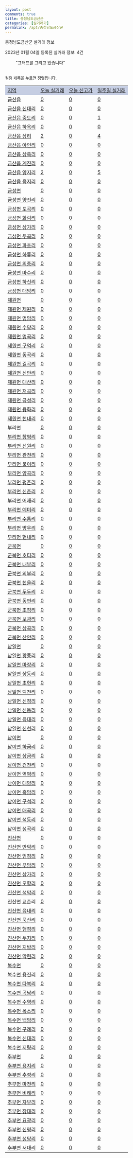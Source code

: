 ```yaml
---
layout: post
comments: true
title: 충청남도금산군
categories: [실거래가]
permalink: /apt/충청남도금산군
---
```


충청남도금산군 실거래 정보

2023년 01월 04일 등록된 실거래 정보: 4건

<!--<script async src="https://pagead2.googlesyndication.com/pagead/js/adsbygoogle.js?client=ca-pub-3485438051770037"
 crossorigin="anonymous"></script>-->

<script type="text/javascript">
  google.charts.load('current', {'packages':['corechart']});
  google.charts.setOnLoadCallback(drawChart);

  function drawChart() {
    var data = google.visualization.arrayToDataTable([['거래일', '매매', '전월세', '전매'], ['21-01', 8, 0, 0], ['21-02', 41, 9, 0], ['21-03', 1, 0, 0], ['21-04', 1, 0, 0], ['21-05', 1, 0, 0], ['21-06', 0, 2, 0], ['21-07', 3, 0, 0], ['21-08', 11, 0, 2], ['21-09', 1, 0, 0], ['21-10', 1, 0, 0], ['21-11', 1, 1, 0], ['21-12', 0, 1, 0], ['22-01', 25, 6, 2], ['22-02', 14, 6, 12], ['22-03', 33, 10, 5], ['22-04', 36, 8, 11], ['22-05', 38, 16, 21], ['22-06', 24, 11, 11], ['22-07', 16, 15, 6], ['22-08', 16, 8, 7], ['22-09', 13, 16, 2], ['22-10', 12, 11, 2], ['22-11', 13, 13, 4], ['22-12', 17, 6, 10], ['23-01', 0, 0, 1]]);

    var options = {
      title: '최근 1년간 유형별 거래량 추이',
      legend: { position: 'bottom' }
    };

    setTimeout(function() {
        var chart = new google.visualization.LineChart(document.getElementById('columnchart_material'));
        chart.draw(data, (options));
        document.getElementById('loading').style.display = 'none';
        var dayLabel = (new Date()).getDay();
        if (dayLabel < 2) {
            sorttable.innerSortFunction.apply(document.getElementById('week'), []);
            sorttable.innerSortFunction.apply(document.getElementById('week'), []);        
        }
        else {
            sorttable.innerSortFunction.apply(document.getElementById('today'), []);
            sorttable.innerSortFunction.apply(document.getElementById('today'), []);
        }
    }, 200);

  }
</script>

<div id="loading" style="z-index:20; display: block; margin-left: 35px">"그래프를 그리고 있습니다"</div>
<div id="columnchart_material" style="width: 95%; margin-left: -35px; display: block"></div>
<!--<div style="width: 95%; margin-left: -35px; display: block">
      <script async src="https://pagead2.googlesyndication.com/pagead/js/adsbygoogle.js?client=ca-pub-3485438051770037"
          crossorigin="anonymous"></script>
      <ins class="adsbygoogle"
          style="display:block"
          data-ad-format="fluid"
          data-ad-layout-key="-fb+5w+4e-db+86"
          data-ad-client="ca-pub-3485438051770037"
          data-ad-slot="1827090281"></ins>
      <script>
          (adsbygoogle = window.adsbygoogle || []).push({});
      </script>
</div>-->
<br>

<font size='small' style='font-size: small;'>컬럼 제목을 누르면 정렬됩니다.</font>
<table class="sortable">
  <tr style='background-color: rgba(114, 132, 186,0.4);'>
    <td id="region"><a href="#">지역</a></td>
    <td id="today"><a href="#">오늘 실거래</a></td>
    <td id="today_new"><a href="#">오늘 신고가</a></td>
    <td id="week"><a href="#">일주일 실거래</a></td>
  </tr>

  
  <tr class="item">
    <td><a href="충청남도금산군금산읍">금산읍</a></td>
    <td><a href="충청남도금산군금산읍">0</a></td>
    <td><a href="충청남도금산군금산읍">0</a></td>
    <td><a href="충청남도금산군금산읍">0</a></td>
  </tr>
    

  <tr class="item">
    <td><a href="충청남도금산군금산읍신대리">금산읍 신대리</a></td>
    <td><a href="충청남도금산군금산읍신대리">0</a></td>
    <td><a href="충청남도금산군금산읍신대리">0</a></td>
    <td><a href="충청남도금산군금산읍신대리">0</a></td>
  </tr>
    

  <tr class="item">
    <td><a href="충청남도금산군금산읍중도리">금산읍 중도리</a></td>
    <td><a href="충청남도금산군금산읍중도리">0</a></td>
    <td><a href="충청남도금산군금산읍중도리">0</a></td>
    <td><a href="충청남도금산군금산읍중도리">1</a></td>
  </tr>
    

  <tr class="item">
    <td><a href="충청남도금산군금산읍하옥리">금산읍 하옥리</a></td>
    <td><a href="충청남도금산군금산읍하옥리">0</a></td>
    <td><a href="충청남도금산군금산읍하옥리">0</a></td>
    <td><a href="충청남도금산군금산읍하옥리">0</a></td>
  </tr>
    

  <tr class="item">
    <td><a href="충청남도금산군금산읍상리">금산읍 상리</a></td>
    <td><a href="충청남도금산군금산읍상리">2</a></td>
    <td><a href="충청남도금산군금산읍상리">0</a></td>
    <td><a href="충청남도금산군금산읍상리">4</a></td>
  </tr>
    

  <tr class="item">
    <td><a href="충청남도금산군금산읍아인리">금산읍 아인리</a></td>
    <td><a href="충청남도금산군금산읍아인리">0</a></td>
    <td><a href="충청남도금산군금산읍아인리">0</a></td>
    <td><a href="충청남도금산군금산읍아인리">0</a></td>
  </tr>
    

  <tr class="item">
    <td><a href="충청남도금산군금산읍상옥리">금산읍 상옥리</a></td>
    <td><a href="충청남도금산군금산읍상옥리">0</a></td>
    <td><a href="충청남도금산군금산읍상옥리">0</a></td>
    <td><a href="충청남도금산군금산읍상옥리">0</a></td>
  </tr>
    

  <tr class="item">
    <td><a href="충청남도금산군금산읍계진리">금산읍 계진리</a></td>
    <td><a href="충청남도금산군금산읍계진리">0</a></td>
    <td><a href="충청남도금산군금산읍계진리">0</a></td>
    <td><a href="충청남도금산군금산읍계진리">0</a></td>
  </tr>
    

  <tr class="item">
    <td><a href="충청남도금산군금산읍양지리">금산읍 양지리</a></td>
    <td><a href="충청남도금산군금산읍양지리">2</a></td>
    <td><a href="충청남도금산군금산읍양지리">0</a></td>
    <td><a href="충청남도금산군금산읍양지리">5</a></td>
  </tr>
    

  <tr class="item">
    <td><a href="충청남도금산군금산읍음지리">금산읍 음지리</a></td>
    <td><a href="충청남도금산군금산읍음지리">0</a></td>
    <td><a href="충청남도금산군금산읍음지리">0</a></td>
    <td><a href="충청남도금산군금산읍음지리">0</a></td>
  </tr>
    

  <tr class="item">
    <td><a href="충청남도금산군금성면">금성면</a></td>
    <td><a href="충청남도금산군금성면">0</a></td>
    <td><a href="충청남도금산군금성면">0</a></td>
    <td><a href="충청남도금산군금성면">0</a></td>
  </tr>
    

  <tr class="item">
    <td><a href="충청남도금산군금성면양전리">금성면 양전리</a></td>
    <td><a href="충청남도금산군금성면양전리">0</a></td>
    <td><a href="충청남도금산군금성면양전리">0</a></td>
    <td><a href="충청남도금산군금성면양전리">0</a></td>
  </tr>
    

  <tr class="item">
    <td><a href="충청남도금산군금성면도곡리">금성면 도곡리</a></td>
    <td><a href="충청남도금산군금성면도곡리">0</a></td>
    <td><a href="충청남도금산군금성면도곡리">0</a></td>
    <td><a href="충청남도금산군금성면도곡리">0</a></td>
  </tr>
    

  <tr class="item">
    <td><a href="충청남도금산군금성면화림리">금성면 화림리</a></td>
    <td><a href="충청남도금산군금성면화림리">0</a></td>
    <td><a href="충청남도금산군금성면화림리">0</a></td>
    <td><a href="충청남도금산군금성면화림리">0</a></td>
  </tr>
    

  <tr class="item">
    <td><a href="충청남도금산군금성면상가리">금성면 상가리</a></td>
    <td><a href="충청남도금산군금성면상가리">0</a></td>
    <td><a href="충청남도금산군금성면상가리">0</a></td>
    <td><a href="충청남도금산군금성면상가리">0</a></td>
  </tr>
    

  <tr class="item">
    <td><a href="충청남도금산군금성면두곡리">금성면 두곡리</a></td>
    <td><a href="충청남도금산군금성면두곡리">0</a></td>
    <td><a href="충청남도금산군금성면두곡리">0</a></td>
    <td><a href="충청남도금산군금성면두곡리">0</a></td>
  </tr>
    

  <tr class="item">
    <td><a href="충청남도금산군금성면파초리">금성면 파초리</a></td>
    <td><a href="충청남도금산군금성면파초리">0</a></td>
    <td><a href="충청남도금산군금성면파초리">0</a></td>
    <td><a href="충청남도금산군금성면파초리">0</a></td>
  </tr>
    

  <tr class="item">
    <td><a href="충청남도금산군금성면하류리">금성면 하류리</a></td>
    <td><a href="충청남도금산군금성면하류리">0</a></td>
    <td><a href="충청남도금산군금성면하류리">0</a></td>
    <td><a href="충청남도금산군금성면하류리">0</a></td>
  </tr>
    

  <tr class="item">
    <td><a href="충청남도금산군금성면의총리">금성면 의총리</a></td>
    <td><a href="충청남도금산군금성면의총리">0</a></td>
    <td><a href="충청남도금산군금성면의총리">0</a></td>
    <td><a href="충청남도금산군금성면의총리">0</a></td>
  </tr>
    

  <tr class="item">
    <td><a href="충청남도금산군금성면마수리">금성면 마수리</a></td>
    <td><a href="충청남도금산군금성면마수리">0</a></td>
    <td><a href="충청남도금산군금성면마수리">0</a></td>
    <td><a href="충청남도금산군금성면마수리">0</a></td>
  </tr>
    

  <tr class="item">
    <td><a href="충청남도금산군금성면하신리">금성면 하신리</a></td>
    <td><a href="충청남도금산군금성면하신리">0</a></td>
    <td><a href="충청남도금산군금성면하신리">0</a></td>
    <td><a href="충청남도금산군금성면하신리">0</a></td>
  </tr>
    

  <tr class="item">
    <td><a href="충청남도금산군금성면대암리">금성면 대암리</a></td>
    <td><a href="충청남도금산군금성면대암리">0</a></td>
    <td><a href="충청남도금산군금성면대암리">0</a></td>
    <td><a href="충청남도금산군금성면대암리">0</a></td>
  </tr>
    

  <tr class="item">
    <td><a href="충청남도금산군제원면">제원면</a></td>
    <td><a href="충청남도금산군제원면">0</a></td>
    <td><a href="충청남도금산군제원면">0</a></td>
    <td><a href="충청남도금산군제원면">0</a></td>
  </tr>
    

  <tr class="item">
    <td><a href="충청남도금산군제원면제원리">제원면 제원리</a></td>
    <td><a href="충청남도금산군제원면제원리">0</a></td>
    <td><a href="충청남도금산군제원면제원리">0</a></td>
    <td><a href="충청남도금산군제원면제원리">0</a></td>
  </tr>
    

  <tr class="item">
    <td><a href="충청남도금산군제원면명암리">제원면 명암리</a></td>
    <td><a href="충청남도금산군제원면명암리">0</a></td>
    <td><a href="충청남도금산군제원면명암리">0</a></td>
    <td><a href="충청남도금산군제원면명암리">0</a></td>
  </tr>
    

  <tr class="item">
    <td><a href="충청남도금산군제원면수당리">제원면 수당리</a></td>
    <td><a href="충청남도금산군제원면수당리">0</a></td>
    <td><a href="충청남도금산군제원면수당리">0</a></td>
    <td><a href="충청남도금산군제원면수당리">0</a></td>
  </tr>
    

  <tr class="item">
    <td><a href="충청남도금산군제원면명곡리">제원면 명곡리</a></td>
    <td><a href="충청남도금산군제원면명곡리">0</a></td>
    <td><a href="충청남도금산군제원면명곡리">0</a></td>
    <td><a href="충청남도금산군제원면명곡리">0</a></td>
  </tr>
    

  <tr class="item">
    <td><a href="충청남도금산군제원면구억리">제원면 구억리</a></td>
    <td><a href="충청남도금산군제원면구억리">0</a></td>
    <td><a href="충청남도금산군제원면구억리">0</a></td>
    <td><a href="충청남도금산군제원면구억리">0</a></td>
  </tr>
    

  <tr class="item">
    <td><a href="충청남도금산군제원면동곡리">제원면 동곡리</a></td>
    <td><a href="충청남도금산군제원면동곡리">0</a></td>
    <td><a href="충청남도금산군제원면동곡리">0</a></td>
    <td><a href="충청남도금산군제원면동곡리">0</a></td>
  </tr>
    

  <tr class="item">
    <td><a href="충청남도금산군제원면길곡리">제원면 길곡리</a></td>
    <td><a href="충청남도금산군제원면길곡리">0</a></td>
    <td><a href="충청남도금산군제원면길곡리">0</a></td>
    <td><a href="충청남도금산군제원면길곡리">0</a></td>
  </tr>
    

  <tr class="item">
    <td><a href="충청남도금산군제원면신안리">제원면 신안리</a></td>
    <td><a href="충청남도금산군제원면신안리">0</a></td>
    <td><a href="충청남도금산군제원면신안리">0</a></td>
    <td><a href="충청남도금산군제원면신안리">0</a></td>
  </tr>
    

  <tr class="item">
    <td><a href="충청남도금산군제원면대산리">제원면 대산리</a></td>
    <td><a href="충청남도금산군제원면대산리">0</a></td>
    <td><a href="충청남도금산군제원면대산리">0</a></td>
    <td><a href="충청남도금산군제원면대산리">0</a></td>
  </tr>
    

  <tr class="item">
    <td><a href="충청남도금산군제원면저곡리">제원면 저곡리</a></td>
    <td><a href="충청남도금산군제원면저곡리">0</a></td>
    <td><a href="충청남도금산군제원면저곡리">0</a></td>
    <td><a href="충청남도금산군제원면저곡리">0</a></td>
  </tr>
    

  <tr class="item">
    <td><a href="충청남도금산군제원면금성리">제원면 금성리</a></td>
    <td><a href="충청남도금산군제원면금성리">0</a></td>
    <td><a href="충청남도금산군제원면금성리">0</a></td>
    <td><a href="충청남도금산군제원면금성리">0</a></td>
  </tr>
    

  <tr class="item">
    <td><a href="충청남도금산군제원면용화리">제원면 용화리</a></td>
    <td><a href="충청남도금산군제원면용화리">0</a></td>
    <td><a href="충청남도금산군제원면용화리">0</a></td>
    <td><a href="충청남도금산군제원면용화리">0</a></td>
  </tr>
    

  <tr class="item">
    <td><a href="충청남도금산군제원면천내리">제원면 천내리</a></td>
    <td><a href="충청남도금산군제원면천내리">0</a></td>
    <td><a href="충청남도금산군제원면천내리">0</a></td>
    <td><a href="충청남도금산군제원면천내리">0</a></td>
  </tr>
    

  <tr class="item">
    <td><a href="충청남도금산군부리면">부리면</a></td>
    <td><a href="충청남도금산군부리면">0</a></td>
    <td><a href="충청남도금산군부리면">0</a></td>
    <td><a href="충청남도금산군부리면">0</a></td>
  </tr>
    

  <tr class="item">
    <td><a href="충청남도금산군부리면창평리">부리면 창평리</a></td>
    <td><a href="충청남도금산군부리면창평리">0</a></td>
    <td><a href="충청남도금산군부리면창평리">0</a></td>
    <td><a href="충청남도금산군부리면창평리">0</a></td>
  </tr>
    

  <tr class="item">
    <td><a href="충청남도금산군부리면선원리">부리면 선원리</a></td>
    <td><a href="충청남도금산군부리면선원리">0</a></td>
    <td><a href="충청남도금산군부리면선원리">0</a></td>
    <td><a href="충청남도금산군부리면선원리">0</a></td>
  </tr>
    

  <tr class="item">
    <td><a href="충청남도금산군부리면관천리">부리면 관천리</a></td>
    <td><a href="충청남도금산군부리면관천리">0</a></td>
    <td><a href="충청남도금산군부리면관천리">0</a></td>
    <td><a href="충청남도금산군부리면관천리">0</a></td>
  </tr>
    

  <tr class="item">
    <td><a href="충청남도금산군부리면불이리">부리면 불이리</a></td>
    <td><a href="충청남도금산군부리면불이리">0</a></td>
    <td><a href="충청남도금산군부리면불이리">0</a></td>
    <td><a href="충청남도금산군부리면불이리">0</a></td>
  </tr>
    

  <tr class="item">
    <td><a href="충청남도금산군부리면양곡리">부리면 양곡리</a></td>
    <td><a href="충청남도금산군부리면양곡리">0</a></td>
    <td><a href="충청남도금산군부리면양곡리">0</a></td>
    <td><a href="충청남도금산군부리면양곡리">0</a></td>
  </tr>
    

  <tr class="item">
    <td><a href="충청남도금산군부리면평촌리">부리면 평촌리</a></td>
    <td><a href="충청남도금산군부리면평촌리">0</a></td>
    <td><a href="충청남도금산군부리면평촌리">0</a></td>
    <td><a href="충청남도금산군부리면평촌리">0</a></td>
  </tr>
    

  <tr class="item">
    <td><a href="충청남도금산군부리면신촌리">부리면 신촌리</a></td>
    <td><a href="충청남도금산군부리면신촌리">0</a></td>
    <td><a href="충청남도금산군부리면신촌리">0</a></td>
    <td><a href="충청남도금산군부리면신촌리">0</a></td>
  </tr>
    

  <tr class="item">
    <td><a href="충청남도금산군부리면어재리">부리면 어재리</a></td>
    <td><a href="충청남도금산군부리면어재리">0</a></td>
    <td><a href="충청남도금산군부리면어재리">0</a></td>
    <td><a href="충청남도금산군부리면어재리">0</a></td>
  </tr>
    

  <tr class="item">
    <td><a href="충청남도금산군부리면예미리">부리면 예미리</a></td>
    <td><a href="충청남도금산군부리면예미리">0</a></td>
    <td><a href="충청남도금산군부리면예미리">0</a></td>
    <td><a href="충청남도금산군부리면예미리">0</a></td>
  </tr>
    

  <tr class="item">
    <td><a href="충청남도금산군부리면수통리">부리면 수통리</a></td>
    <td><a href="충청남도금산군부리면수통리">0</a></td>
    <td><a href="충청남도금산군부리면수통리">0</a></td>
    <td><a href="충청남도금산군부리면수통리">0</a></td>
  </tr>
    

  <tr class="item">
    <td><a href="충청남도금산군부리면방우리">부리면 방우리</a></td>
    <td><a href="충청남도금산군부리면방우리">0</a></td>
    <td><a href="충청남도금산군부리면방우리">0</a></td>
    <td><a href="충청남도금산군부리면방우리">0</a></td>
  </tr>
    

  <tr class="item">
    <td><a href="충청남도금산군부리면현내리">부리면 현내리</a></td>
    <td><a href="충청남도금산군부리면현내리">0</a></td>
    <td><a href="충청남도금산군부리면현내리">0</a></td>
    <td><a href="충청남도금산군부리면현내리">0</a></td>
  </tr>
    

  <tr class="item">
    <td><a href="충청남도금산군군북면">군북면</a></td>
    <td><a href="충청남도금산군군북면">0</a></td>
    <td><a href="충청남도금산군군북면">0</a></td>
    <td><a href="충청남도금산군군북면">0</a></td>
  </tr>
    

  <tr class="item">
    <td><a href="충청남도금산군군북면호티리">군북면 호티리</a></td>
    <td><a href="충청남도금산군군북면호티리">0</a></td>
    <td><a href="충청남도금산군군북면호티리">0</a></td>
    <td><a href="충청남도금산군군북면호티리">0</a></td>
  </tr>
    

  <tr class="item">
    <td><a href="충청남도금산군군북면내부리">군북면 내부리</a></td>
    <td><a href="충청남도금산군군북면내부리">0</a></td>
    <td><a href="충청남도금산군군북면내부리">0</a></td>
    <td><a href="충청남도금산군군북면내부리">0</a></td>
  </tr>
    

  <tr class="item">
    <td><a href="충청남도금산군군북면외부리">군북면 외부리</a></td>
    <td><a href="충청남도금산군군북면외부리">0</a></td>
    <td><a href="충청남도금산군군북면외부리">0</a></td>
    <td><a href="충청남도금산군군북면외부리">0</a></td>
  </tr>
    

  <tr class="item">
    <td><a href="충청남도금산군군북면천을리">군북면 천을리</a></td>
    <td><a href="충청남도금산군군북면천을리">0</a></td>
    <td><a href="충청남도금산군군북면천을리">0</a></td>
    <td><a href="충청남도금산군군북면천을리">0</a></td>
  </tr>
    

  <tr class="item">
    <td><a href="충청남도금산군군북면두두리">군북면 두두리</a></td>
    <td><a href="충청남도금산군군북면두두리">0</a></td>
    <td><a href="충청남도금산군군북면두두리">0</a></td>
    <td><a href="충청남도금산군군북면두두리">0</a></td>
  </tr>
    

  <tr class="item">
    <td><a href="충청남도금산군군북면동편리">군북면 동편리</a></td>
    <td><a href="충청남도금산군군북면동편리">0</a></td>
    <td><a href="충청남도금산군군북면동편리">0</a></td>
    <td><a href="충청남도금산군군북면동편리">0</a></td>
  </tr>
    

  <tr class="item">
    <td><a href="충청남도금산군군북면조정리">군북면 조정리</a></td>
    <td><a href="충청남도금산군군북면조정리">0</a></td>
    <td><a href="충청남도금산군군북면조정리">0</a></td>
    <td><a href="충청남도금산군군북면조정리">0</a></td>
  </tr>
    

  <tr class="item">
    <td><a href="충청남도금산군군북면보광리">군북면 보광리</a></td>
    <td><a href="충청남도금산군군북면보광리">0</a></td>
    <td><a href="충청남도금산군군북면보광리">0</a></td>
    <td><a href="충청남도금산군군북면보광리">0</a></td>
  </tr>
    

  <tr class="item">
    <td><a href="충청남도금산군군북면상곡리">군북면 상곡리</a></td>
    <td><a href="충청남도금산군군북면상곡리">0</a></td>
    <td><a href="충청남도금산군군북면상곡리">0</a></td>
    <td><a href="충청남도금산군군북면상곡리">0</a></td>
  </tr>
    

  <tr class="item">
    <td><a href="충청남도금산군군북면산안리">군북면 산안리</a></td>
    <td><a href="충청남도금산군군북면산안리">0</a></td>
    <td><a href="충청남도금산군군북면산안리">0</a></td>
    <td><a href="충청남도금산군군북면산안리">0</a></td>
  </tr>
    

  <tr class="item">
    <td><a href="충청남도금산군남일면">남일면</a></td>
    <td><a href="충청남도금산군남일면">0</a></td>
    <td><a href="충청남도금산군남일면">0</a></td>
    <td><a href="충청남도금산군남일면">0</a></td>
  </tr>
    

  <tr class="item">
    <td><a href="충청남도금산군남일면황풍리">남일면 황풍리</a></td>
    <td><a href="충청남도금산군남일면황풍리">0</a></td>
    <td><a href="충청남도금산군남일면황풍리">0</a></td>
    <td><a href="충청남도금산군남일면황풍리">0</a></td>
  </tr>
    

  <tr class="item">
    <td><a href="충청남도금산군남일면마장리">남일면 마장리</a></td>
    <td><a href="충청남도금산군남일면마장리">0</a></td>
    <td><a href="충청남도금산군남일면마장리">0</a></td>
    <td><a href="충청남도금산군남일면마장리">0</a></td>
  </tr>
    

  <tr class="item">
    <td><a href="충청남도금산군남일면상동리">남일면 상동리</a></td>
    <td><a href="충청남도금산군남일면상동리">0</a></td>
    <td><a href="충청남도금산군남일면상동리">0</a></td>
    <td><a href="충청남도금산군남일면상동리">0</a></td>
  </tr>
    

  <tr class="item">
    <td><a href="충청남도금산군남일면초현리">남일면 초현리</a></td>
    <td><a href="충청남도금산군남일면초현리">0</a></td>
    <td><a href="충청남도금산군남일면초현리">0</a></td>
    <td><a href="충청남도금산군남일면초현리">0</a></td>
  </tr>
    

  <tr class="item">
    <td><a href="충청남도금산군남일면덕천리">남일면 덕천리</a></td>
    <td><a href="충청남도금산군남일면덕천리">0</a></td>
    <td><a href="충청남도금산군남일면덕천리">0</a></td>
    <td><a href="충청남도금산군남일면덕천리">0</a></td>
  </tr>
    

  <tr class="item">
    <td><a href="충청남도금산군남일면신정리">남일면 신정리</a></td>
    <td><a href="충청남도금산군남일면신정리">0</a></td>
    <td><a href="충청남도금산군남일면신정리">0</a></td>
    <td><a href="충청남도금산군남일면신정리">0</a></td>
  </tr>
    

  <tr class="item">
    <td><a href="충청남도금산군남일면신동리">남일면 신동리</a></td>
    <td><a href="충청남도금산군남일면신동리">0</a></td>
    <td><a href="충청남도금산군남일면신동리">0</a></td>
    <td><a href="충청남도금산군남일면신동리">0</a></td>
  </tr>
    

  <tr class="item">
    <td><a href="충청남도금산군남일면음대리">남일면 음대리</a></td>
    <td><a href="충청남도금산군남일면음대리">0</a></td>
    <td><a href="충청남도금산군남일면음대리">0</a></td>
    <td><a href="충청남도금산군남일면음대리">0</a></td>
  </tr>
    

  <tr class="item">
    <td><a href="충청남도금산군남일면신천리">남일면 신천리</a></td>
    <td><a href="충청남도금산군남일면신천리">0</a></td>
    <td><a href="충청남도금산군남일면신천리">0</a></td>
    <td><a href="충청남도금산군남일면신천리">0</a></td>
  </tr>
    

  <tr class="item">
    <td><a href="충청남도금산군남이면">남이면</a></td>
    <td><a href="충청남도금산군남이면">0</a></td>
    <td><a href="충청남도금산군남이면">0</a></td>
    <td><a href="충청남도금산군남이면">0</a></td>
  </tr>
    

  <tr class="item">
    <td><a href="충청남도금산군남이면하금리">남이면 하금리</a></td>
    <td><a href="충청남도금산군남이면하금리">0</a></td>
    <td><a href="충청남도금산군남이면하금리">0</a></td>
    <td><a href="충청남도금산군남이면하금리">0</a></td>
  </tr>
    

  <tr class="item">
    <td><a href="충청남도금산군남이면상금리">남이면 상금리</a></td>
    <td><a href="충청남도금산군남이면상금리">0</a></td>
    <td><a href="충청남도금산군남이면상금리">0</a></td>
    <td><a href="충청남도금산군남이면상금리">0</a></td>
  </tr>
    

  <tr class="item">
    <td><a href="충청남도금산군남이면건천리">남이면 건천리</a></td>
    <td><a href="충청남도금산군남이면건천리">0</a></td>
    <td><a href="충청남도금산군남이면건천리">0</a></td>
    <td><a href="충청남도금산군남이면건천리">0</a></td>
  </tr>
    

  <tr class="item">
    <td><a href="충청남도금산군남이면역평리">남이면 역평리</a></td>
    <td><a href="충청남도금산군남이면역평리">0</a></td>
    <td><a href="충청남도금산군남이면역평리">0</a></td>
    <td><a href="충청남도금산군남이면역평리">0</a></td>
  </tr>
    

  <tr class="item">
    <td><a href="충청남도금산군남이면대양리">남이면 대양리</a></td>
    <td><a href="충청남도금산군남이면대양리">0</a></td>
    <td><a href="충청남도금산군남이면대양리">0</a></td>
    <td><a href="충청남도금산군남이면대양리">0</a></td>
  </tr>
    

  <tr class="item">
    <td><a href="충청남도금산군남이면흑암리">남이면 흑암리</a></td>
    <td><a href="충청남도금산군남이면흑암리">0</a></td>
    <td><a href="충청남도금산군남이면흑암리">0</a></td>
    <td><a href="충청남도금산군남이면흑암리">0</a></td>
  </tr>
    

  <tr class="item">
    <td><a href="충청남도금산군남이면구석리">남이면 구석리</a></td>
    <td><a href="충청남도금산군남이면구석리">0</a></td>
    <td><a href="충청남도금산군남이면구석리">0</a></td>
    <td><a href="충청남도금산군남이면구석리">0</a></td>
  </tr>
    

  <tr class="item">
    <td><a href="충청남도금산군남이면매곡리">남이면 매곡리</a></td>
    <td><a href="충청남도금산군남이면매곡리">0</a></td>
    <td><a href="충청남도금산군남이면매곡리">0</a></td>
    <td><a href="충청남도금산군남이면매곡리">0</a></td>
  </tr>
    

  <tr class="item">
    <td><a href="충청남도금산군남이면석동리">남이면 석동리</a></td>
    <td><a href="충청남도금산군남이면석동리">0</a></td>
    <td><a href="충청남도금산군남이면석동리">0</a></td>
    <td><a href="충청남도금산군남이면석동리">0</a></td>
  </tr>
    

  <tr class="item">
    <td><a href="충청남도금산군남이면성곡리">남이면 성곡리</a></td>
    <td><a href="충청남도금산군남이면성곡리">0</a></td>
    <td><a href="충청남도금산군남이면성곡리">0</a></td>
    <td><a href="충청남도금산군남이면성곡리">0</a></td>
  </tr>
    

  <tr class="item">
    <td><a href="충청남도금산군진산면">진산면</a></td>
    <td><a href="충청남도금산군진산면">0</a></td>
    <td><a href="충청남도금산군진산면">0</a></td>
    <td><a href="충청남도금산군진산면">0</a></td>
  </tr>
    

  <tr class="item">
    <td><a href="충청남도금산군진산면만악리">진산면 만악리</a></td>
    <td><a href="충청남도금산군진산면만악리">0</a></td>
    <td><a href="충청남도금산군진산면만악리">0</a></td>
    <td><a href="충청남도금산군진산면만악리">0</a></td>
  </tr>
    

  <tr class="item">
    <td><a href="충청남도금산군진산면엄정리">진산면 엄정리</a></td>
    <td><a href="충청남도금산군진산면엄정리">0</a></td>
    <td><a href="충청남도금산군진산면엄정리">0</a></td>
    <td><a href="충청남도금산군진산면엄정리">0</a></td>
  </tr>
    

  <tr class="item">
    <td><a href="충청남도금산군진산면부암리">진산면 부암리</a></td>
    <td><a href="충청남도금산군진산면부암리">0</a></td>
    <td><a href="충청남도금산군진산면부암리">0</a></td>
    <td><a href="충청남도금산군진산면부암리">0</a></td>
  </tr>
    

  <tr class="item">
    <td><a href="충청남도금산군진산면삼가리">진산면 삼가리</a></td>
    <td><a href="충청남도금산군진산면삼가리">0</a></td>
    <td><a href="충청남도금산군진산면삼가리">0</a></td>
    <td><a href="충청남도금산군진산면삼가리">0</a></td>
  </tr>
    

  <tr class="item">
    <td><a href="충청남도금산군진산면오항리">진산면 오항리</a></td>
    <td><a href="충청남도금산군진산면오항리">0</a></td>
    <td><a href="충청남도금산군진산면오항리">0</a></td>
    <td><a href="충청남도금산군진산면오항리">0</a></td>
  </tr>
    

  <tr class="item">
    <td><a href="충청남도금산군진산면석막리">진산면 석막리</a></td>
    <td><a href="충청남도금산군진산면석막리">0</a></td>
    <td><a href="충청남도금산군진산면석막리">0</a></td>
    <td><a href="충청남도금산군진산면석막리">0</a></td>
  </tr>
    

  <tr class="item">
    <td><a href="충청남도금산군진산면교촌리">진산면 교촌리</a></td>
    <td><a href="충청남도금산군진산면교촌리">0</a></td>
    <td><a href="충청남도금산군진산면교촌리">0</a></td>
    <td><a href="충청남도금산군진산면교촌리">0</a></td>
  </tr>
    

  <tr class="item">
    <td><a href="충청남도금산군진산면읍내리">진산면 읍내리</a></td>
    <td><a href="충청남도금산군진산면읍내리">0</a></td>
    <td><a href="충청남도금산군진산면읍내리">0</a></td>
    <td><a href="충청남도금산군진산면읍내리">0</a></td>
  </tr>
    

  <tr class="item">
    <td><a href="충청남도금산군진산면묵산리">진산면 묵산리</a></td>
    <td><a href="충청남도금산군진산면묵산리">0</a></td>
    <td><a href="충청남도금산군진산면묵산리">0</a></td>
    <td><a href="충청남도금산군진산면묵산리">0</a></td>
  </tr>
    

  <tr class="item">
    <td><a href="충청남도금산군진산면행정리">진산면 행정리</a></td>
    <td><a href="충청남도금산군진산면행정리">0</a></td>
    <td><a href="충청남도금산군진산면행정리">0</a></td>
    <td><a href="충청남도금산군진산면행정리">0</a></td>
  </tr>
    

  <tr class="item">
    <td><a href="충청남도금산군진산면두지리">진산면 두지리</a></td>
    <td><a href="충청남도금산군진산면두지리">0</a></td>
    <td><a href="충청남도금산군진산면두지리">0</a></td>
    <td><a href="충청남도금산군진산면두지리">0</a></td>
  </tr>
    

  <tr class="item">
    <td><a href="충청남도금산군진산면지방리">진산면 지방리</a></td>
    <td><a href="충청남도금산군진산면지방리">0</a></td>
    <td><a href="충청남도금산군진산면지방리">0</a></td>
    <td><a href="충청남도금산군진산면지방리">0</a></td>
  </tr>
    

  <tr class="item">
    <td><a href="충청남도금산군진산면막현리">진산면 막현리</a></td>
    <td><a href="충청남도금산군진산면막현리">0</a></td>
    <td><a href="충청남도금산군진산면막현리">0</a></td>
    <td><a href="충청남도금산군진산면막현리">0</a></td>
  </tr>
    

  <tr class="item">
    <td><a href="충청남도금산군복수면">복수면</a></td>
    <td><a href="충청남도금산군복수면">0</a></td>
    <td><a href="충청남도금산군복수면">0</a></td>
    <td><a href="충청남도금산군복수면">0</a></td>
  </tr>
    

  <tr class="item">
    <td><a href="충청남도금산군복수면용진리">복수면 용진리</a></td>
    <td><a href="충청남도금산군복수면용진리">0</a></td>
    <td><a href="충청남도금산군복수면용진리">0</a></td>
    <td><a href="충청남도금산군복수면용진리">0</a></td>
  </tr>
    

  <tr class="item">
    <td><a href="충청남도금산군복수면다복리">복수면 다복리</a></td>
    <td><a href="충청남도금산군복수면다복리">0</a></td>
    <td><a href="충청남도금산군복수면다복리">0</a></td>
    <td><a href="충청남도금산군복수면다복리">0</a></td>
  </tr>
    

  <tr class="item">
    <td><a href="충청남도금산군복수면곡남리">복수면 곡남리</a></td>
    <td><a href="충청남도금산군복수면곡남리">0</a></td>
    <td><a href="충청남도금산군복수면곡남리">0</a></td>
    <td><a href="충청남도금산군복수면곡남리">0</a></td>
  </tr>
    

  <tr class="item">
    <td><a href="충청남도금산군복수면수영리">복수면 수영리</a></td>
    <td><a href="충청남도금산군복수면수영리">0</a></td>
    <td><a href="충청남도금산군복수면수영리">0</a></td>
    <td><a href="충청남도금산군복수면수영리">0</a></td>
  </tr>
    

  <tr class="item">
    <td><a href="충청남도금산군복수면목소리">복수면 목소리</a></td>
    <td><a href="충청남도금산군복수면목소리">0</a></td>
    <td><a href="충청남도금산군복수면목소리">0</a></td>
    <td><a href="충청남도금산군복수면목소리">0</a></td>
  </tr>
    

  <tr class="item">
    <td><a href="충청남도금산군복수면백암리">복수면 백암리</a></td>
    <td><a href="충청남도금산군복수면백암리">0</a></td>
    <td><a href="충청남도금산군복수면백암리">0</a></td>
    <td><a href="충청남도금산군복수면백암리">0</a></td>
  </tr>
    

  <tr class="item">
    <td><a href="충청남도금산군복수면구례리">복수면 구례리</a></td>
    <td><a href="충청남도금산군복수면구례리">0</a></td>
    <td><a href="충청남도금산군복수면구례리">0</a></td>
    <td><a href="충청남도금산군복수면구례리">0</a></td>
  </tr>
    

  <tr class="item">
    <td><a href="충청남도금산군복수면신대리">복수면 신대리</a></td>
    <td><a href="충청남도금산군복수면신대리">0</a></td>
    <td><a href="충청남도금산군복수면신대리">0</a></td>
    <td><a href="충청남도금산군복수면신대리">0</a></td>
  </tr>
    

  <tr class="item">
    <td><a href="충청남도금산군복수면지량리">복수면 지량리</a></td>
    <td><a href="충청남도금산군복수면지량리">0</a></td>
    <td><a href="충청남도금산군복수면지량리">0</a></td>
    <td><a href="충청남도금산군복수면지량리">0</a></td>
  </tr>
    

  <tr class="item">
    <td><a href="충청남도금산군추부면">추부면</a></td>
    <td><a href="충청남도금산군추부면">0</a></td>
    <td><a href="충청남도금산군추부면">0</a></td>
    <td><a href="충청남도금산군추부면">0</a></td>
  </tr>
    

  <tr class="item">
    <td><a href="충청남도금산군추부면용지리">추부면 용지리</a></td>
    <td><a href="충청남도금산군추부면용지리">0</a></td>
    <td><a href="충청남도금산군추부면용지리">0</a></td>
    <td><a href="충청남도금산군추부면용지리">0</a></td>
  </tr>
    

  <tr class="item">
    <td><a href="충청남도금산군추부면추정리">추부면 추정리</a></td>
    <td><a href="충청남도금산군추부면추정리">0</a></td>
    <td><a href="충청남도금산군추부면추정리">0</a></td>
    <td><a href="충청남도금산군추부면추정리">0</a></td>
  </tr>
    

  <tr class="item">
    <td><a href="충청남도금산군추부면마전리">추부면 마전리</a></td>
    <td><a href="충청남도금산군추부면마전리">0</a></td>
    <td><a href="충청남도금산군추부면마전리">0</a></td>
    <td><a href="충청남도금산군추부면마전리">0</a></td>
  </tr>
    

  <tr class="item">
    <td><a href="충청남도금산군추부면비례리">추부면 비례리</a></td>
    <td><a href="충청남도금산군추부면비례리">0</a></td>
    <td><a href="충청남도금산군추부면비례리">0</a></td>
    <td><a href="충청남도금산군추부면비례리">0</a></td>
  </tr>
    

  <tr class="item">
    <td><a href="충청남도금산군추부면자부리">추부면 자부리</a></td>
    <td><a href="충청남도금산군추부면자부리">0</a></td>
    <td><a href="충청남도금산군추부면자부리">0</a></td>
    <td><a href="충청남도금산군추부면자부리">0</a></td>
  </tr>
    

  <tr class="item">
    <td><a href="충청남도금산군추부면장대리">추부면 장대리</a></td>
    <td><a href="충청남도금산군추부면장대리">0</a></td>
    <td><a href="충청남도금산군추부면장대리">0</a></td>
    <td><a href="충청남도금산군추부면장대리">0</a></td>
  </tr>
    

  <tr class="item">
    <td><a href="충청남도금산군추부면요광리">추부면 요광리</a></td>
    <td><a href="충청남도금산군추부면요광리">0</a></td>
    <td><a href="충청남도금산군추부면요광리">0</a></td>
    <td><a href="충청남도금산군추부면요광리">0</a></td>
  </tr>
    

  <tr class="item">
    <td><a href="충청남도금산군추부면신평리">추부면 신평리</a></td>
    <td><a href="충청남도금산군추부면신평리">0</a></td>
    <td><a href="충청남도금산군추부면신평리">0</a></td>
    <td><a href="충청남도금산군추부면신평리">0</a></td>
  </tr>
    

  <tr class="item">
    <td><a href="충청남도금산군추부면성당리">추부면 성당리</a></td>
    <td><a href="충청남도금산군추부면성당리">0</a></td>
    <td><a href="충청남도금산군추부면성당리">0</a></td>
    <td><a href="충청남도금산군추부면성당리">0</a></td>
  </tr>
    

  <tr class="item">
    <td><a href="충청남도금산군추부면서대리">추부면 서대리</a></td>
    <td><a href="충청남도금산군추부면서대리">0</a></td>
    <td><a href="충청남도금산군추부면서대리">0</a></td>
    <td><a href="충청남도금산군추부면서대리">0</a></td>
  </tr>
    


</table>


    